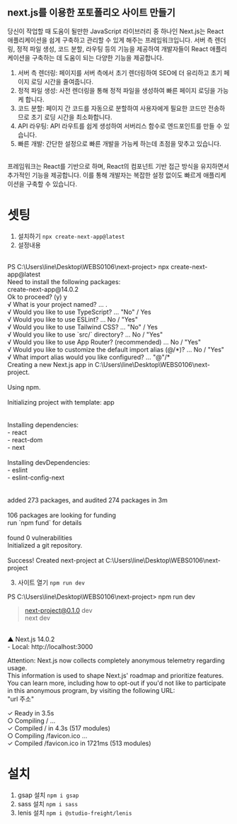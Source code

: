 ## next.js를 이용한 포토폴리오 사이트 만들기
당신이 작업할 때 도움이 될만한 JavaScript 라이브러리 중 하나인 Next.js는 React 애플리케이션을 쉽게 구축하고 관리할 수 있게 해주는 프레임워크입니다. 서버 측 렌더링, 정적 파일 생성, 코드 분할, 라우팅 등의 기능을 제공하여 개발자들이 React 애플리케이션을 구축하는 데 도움이 되는 다양한 기능을 제공합니다.<br/>

1. 서버 측 렌더링: 페이지를 서버 측에서 초기 렌더링하여 SEO에 더 유리하고 초기 페이지 로딩 시간을 줄여줍니다.
2. 정적 파일 생성: 사전 렌더링을 통해 정적 파일을 생성하여 빠른 페이지 로딩을 가능케 합니다.
3. 코드 분할: 페이지 간 코드를 자동으로 분할하여 사용자에게 필요한 코드만 전송하므로 초기 로딩 시간을 최소화합니다.
4. API 라우팅: API 라우트를 쉽게 생성하여 서버리스 함수로 엔드포인트를 만들 수 있습니다.
5. 빠른 개발: 간단한 설정으로 빠른 개발을 가능케 하는데 초점을 맞추고 있습니다.
<br/>
프레임워크는 React를 기반으로 하며, React의 컴포넌트 기반 접근 방식을 유지하면서 추가적인 기능을 제공합니다. 이를 통해 개발자는 복잡한 설정 없이도 빠르게 애플리케이션을 구축할 수 있습니다.

# 셋팅
1. 설치하기 `npx create-next-app@latest`
2. 설정내용<br />
<br />
PS C:\Users\line\Desktop\WEBS0106\next-project> npx create-next-app@latest<br />
Need to install the following packages:<br />
create-next-app@14.0.2<br />
Ok to proceed? (y) y<br />
√ What is your project named? ... .<br />
√ Would you like to use TypeScript? ... "No" / Yes<br />
√ Would you like to use ESLint? ... No / "Yes"<br />
√ Would you like to use Tailwind CSS? ... "No" / Yes<br />
√ Would you like to use `src/` directory? ... No / "Yes"<br />
√ Would you like to use App Router? (recommended) ... No / "Yes"<br />
√ Would you like to customize the default import alias (@/*)? ... No / "Yes"<br />
√ What import alias would you like configured? ... "@"/*<br />
Creating a new Next.js app in C:\Users\line\Desktop\WEBS0106\next-project.<br />
<br />
Using npm.<br />
<br />
Initializing project with template: app<br />
<br />
<br />
Installing dependencies:<br />
- react<br />
- react-dom<br />
- next<br />
<br />
Installing devDependencies:<br />
- eslint<br />
- eslint-config-next<br />
<br />
<br />
added 273 packages, and audited 274 packages in 3m<br />
<br />
106 packages are looking for funding<br />
  run `npm fund` for details<br />
<br />
found 0 vulnerabilities<br />
Initialized a git repository.<br />
<br />
Success! Created next-project at C:\Users\line\Desktop\WEBS0106\next-project<br />

3. 사이트 열기 `npm run dev`<br />

PS C:\Users\line\Desktop\WEBS0106\next-project> npm run dev<br />

> next-project@0.1.0 dev<br />
> next dev<br />
<br />
   ▲ Next.js 14.0.2<br />
   - Local:        http://localhost:3000<br />

Attention: Next.js now collects completely anonymous telemetry regarding usage.<br />
This information is used to shape Next.js' roadmap and prioritize features.<br />
You can learn more, including how to opt-out if you'd not like to participate in this anonymous program, by visiting the following URL:<br />
"url 주소"<br />

 ✓ Ready in 3.5s<br />
 ○ Compiling / ...<br />
 ✓ Compiled / in 4.3s (517 modules)<br />
 ○ Compiling /favicon.ico ...<br />
 ✓ Compiled /favicon.ico in 1721ms (513 modules)<br />

# 설치
1. gsap 설치 `npm i gsap`
2. sass 설치 `npm i sass`
3. lenis 설치 `npm i @studio-freight/lenis`
